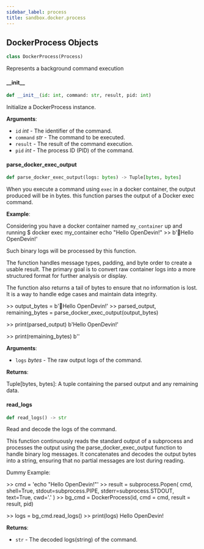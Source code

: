 ```yaml
---
sidebar_label: process
title: sandbox.docker.process
---
```


## DockerProcess Objects

```python
class DockerProcess(Process)
```

Represents a background command execution

#### \_\_init\_\_

```python
def __init__(id: int, command: str, result, pid: int)
```

Initialize a DockerProcess instance.

**Arguments**:

- `id` _int_ - The identifier of the command.
- `command` _str_ - The command to be executed.
- `result` - The result of the command execution.
- `pid` _int_ - The process ID (PID) of the command.

#### parse\_docker\_exec\_output

```python
def parse_docker_exec_output(logs: bytes) -> Tuple[bytes, bytes]
```

When you execute a command using `exec` in a docker container, the output produced will be in bytes. this function parses the output of a Docker exec command.

**Example**:

  Considering you have a docker container named `my_container` up and running
  $ docker exec my_container echo &quot;Hello OpenDevin!&quot;
  &gt;&gt; b&#x27;       Hello OpenDevin!&#x27;
  
  Such binary logs will be processed by this function.
  
  The function handles message types, padding, and byte order to create a usable result. The primary goal is to convert raw container logs into a more structured format for further analysis or display.
  
  The function also returns a tail of bytes to ensure that no information is lost. It is a way to handle edge cases and maintain data integrity.
  
  &gt;&gt; output_bytes = b&#x27;       Hello OpenDevin!&#x27;
  &gt;&gt; parsed_output, remaining_bytes = parse_docker_exec_output(output_bytes)
  
  &gt;&gt; print(parsed_output)
  b&#x27;Hello OpenDevin!&#x27;
  
  &gt;&gt; print(remaining_bytes)
  b&#x27;&#x27;
  

**Arguments**:

- `logs` _bytes_ - The raw output logs of the command.
  

**Returns**:

  Tuple[bytes, bytes]: A tuple containing the parsed output and any remaining data.

#### read\_logs

```python
def read_logs() -> str
```

Read and decode the logs of the command.

This function continuously reads the standard output of a subprocess and
processes the output using the parse_docker_exec_output function to handle
binary log messages. It concatenates and decodes the output bytes into a
string, ensuring that no partial messages are lost during reading.

Dummy Example:

&gt;&gt; cmd = &#x27;echo &quot;Hello OpenDevin!&quot;&#x27;
&gt;&gt; result = subprocess.Popen(
cmd, shell=True, stdout=subprocess.PIPE,
stderr=subprocess.STDOUT, text=True, cwd=&#x27;.&#x27;
)
&gt;&gt; bg_cmd = DockerProcess(id, cmd = cmd, result = result, pid)

&gt;&gt; logs = bg_cmd.read_logs()
&gt;&gt; print(logs)
Hello OpenDevin!

**Returns**:

- `str` - The decoded logs(string) of the command.

